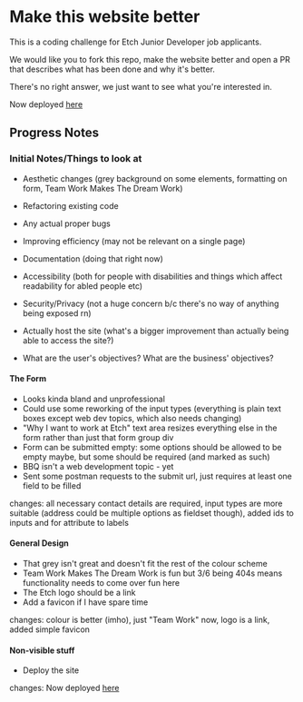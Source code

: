 # Make this website better

This is a coding challenge for Etch Junior Developer job applicants.

We would like you to fork this repo, make the website better and open a PR that describes what has been done and why it's better.

There's no right answer, we just want to see what you're interested in.

Now deployed [here](https://upbeat-jennings-f177ea.netlify.app/)

## Progress Notes

### Initial Notes/Things to look at

- Aesthetic changes (grey background on some elements, formatting on form, Team Work Makes The Dream Work)
- Refactoring existing code
- Any actual proper bugs
- Improving efficiency (may not be relevant on a single page)
- Documentation (doing that right now)
- Accessibility (both for people with disabilities and things which affect readability for abled people etc)
- Security/Privacy (not a huge concern b/c there's no way of anything being exposed rn)
- Actually host the site (what's a bigger improvement than actually being able to access the site?)

- What are the user's objectives? What are the business' objectives?

#### The Form
- Looks kinda bland and unprofessional
- Could use some reworking of the input types (everything is plain text boxes except web dev topics, which also needs changing)
- "Why I want to work at Etch" text area resizes everything else in the form rather than just that form group div
- Form can be submitted empty: some options should be allowed to be empty maybe, but some should be required (and marked as such)
- BBQ isn't a web development topic - yet
- Sent some postman requests to the submit url, just requires at least one field to be filled

changes: all necessary contact details are required, input types are more suitable (address could be multiple options as fieldset though), added ids to inputs and for attribute to labels

#### General Design
- That grey isn't great and doesn't fit the rest of the colour scheme
- Team Work Makes The Dream Work is fun but 3/6 being 404s means functionality needs to come over fun here
- The Etch logo should be a link
- Add a favicon if I have spare time

changes: colour is better (imho), just "Team Work" now, logo is a link, added simple favicon

#### Non-visible stuff
- Deploy the site

changes: Now deployed [here](https://upbeat-jennings-f177ea.netlify.app/)
